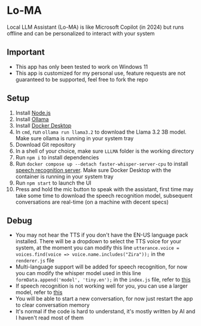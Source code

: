 # Lo-MA
Local LLM Assistant (Lo-MA) is like Microsoft Copilot (in 2024) but runs offline and can be personalized to interact with your system

## Important
- This app has only been tested to work on Windows 11
- This app is customized for my personal use, feature requests are not guaranteed to be supported, feel free to fork the repo

## Setup
1. Install [Node.js](https://nodejs.org/)
2. Install [Ollama](https://ollama.com/)
3. Install [Docker Desktop](https://www.docker.com/)
4. In `cmd`, run `ollama run llama3.2` to download the Llama 3.2 3B model. Make sure ollama is running in your system tray
5. Download Git repository
6. In a shell of your choice, make sure `LLLMA` folder is the working directory
7. Run `npm i` to install dependencies
8. Run `docker compose up --detach faster-whisper-server-cpu` to install [speech recognition server](https://github.com/fedirz/faster-whisper-server). Make sure Docker Desktop with the container is running in your system tray
9. Run `npm start` to launch the UI
10. Press and hold the mic button to speak with the assistant, first time may take some time to download the speech recognition model, subsequent conversations are real-time (on a machine with decent specs)

## Debug
- You may not hear the TTS if you don't have the EN-US language pack installed. There will be a dropdown to select the TTS voice for your system, at the moment you can modify this line `utterance.voice = voices.find(voice => voice.name.includes("Zira"));` in the `renderer.js` file
- Multi-language support will be added for speech recognition, for now you can modify the whisper model used in this line `formData.append('model', 'tiny.en');` in the `index.js` file, refer to [this](https://github.com/openai/whisper?tab=readme-ov-file#available-models-and-languages)
- If speech recognition is not working well for you, you can use a larger model, refer to [this](https://github.com/openai/whisper?tab=readme-ov-file#available-models-and-languages)
- You will be able to start a new conversation, for now just restart the app to clear conversation memory
- It's normal if the code is hard to understand, it's mostly written by AI and I haven't read most of them
